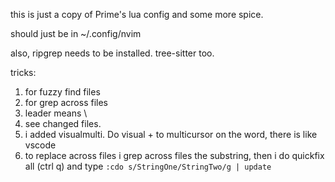 this is just a copy of Prime's lua config and some more spice.

should just be in ~/.config/nvim

also, ripgrep needs to be installed. tree-sitter too.

tricks:
 1. <ctrl p> for fuzzy find files
 1. <ctrl shift f> for grep across files
 1. leader means \
 1. <leader git> see changed files.
 1. i added visualmulti. Do visual + <ctrl n> to multicursor on the word,
    there is like vscode
 1. to replace across files i grep across files the substring,
    then i do quickfix all (ctrl q) and type
     `:cdo s/StringOne/StringTwo/g | update`
